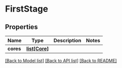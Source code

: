 # FirstStage

## Properties
Name | Type | Description | Notes
------------ | ------------- | ------------- | -------------
**cores** | [**list[Core]**](Core.md) |  | 

[[Back to Model list]](../README.md#documentation-for-models) [[Back to API list]](../README.md#documentation-for-api-endpoints) [[Back to README]](../README.md)


